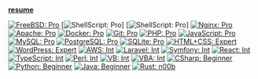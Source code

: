 **[resume](https://github.com/nzsys/resume)**

[![FreeBSD: Pro](https://img.shields.io/static/v1?label=%E2%80%8B&message=Pro&color=success&style=flat-square&logo=freebsd)](https://www.freebsd.org/)
[![ShellScript: Pro](https://img.shields.io/static/v1?label=%E2%80%8B&message=Pro&color=success&style=flat-square&logo=shell)]
[![ShellScript: Pro](https://img.shields.io/static/v1?label=%E2%80%8B&message=Pro&color=success&style=flat-square&logo=gnubash)]
[![Nginx: Pro](https://img.shields.io/static/v1?label=%E2%80%8B&message=Pro&color=success&style=flat-square&logo=nginx)](https://www.nginx.com/)
[![Apache: Pro](https://img.shields.io/static/v1?label=%E2%80%8B&message=Expert&color=blueviolet&style=flat-square&logo=apache)](https://httpd.apache.org/)
[![Docker: Pro](https://img.shields.io/static/v1?label=%E2%80%8B&message=Pro&color=success&style=flat-square&logo=docker)](https://www.docker.com/)
[![Git: Pro](https://img.shields.io/static/v1?label=%E2%80%8B&message=Pro&color=success&style=flat-square&logo=git)](https://git-scm.com/)
[![PHP: Pro](https://img.shields.io/static/v1?label=%E2%80%8B&message=Pro&color=success&style=flat-square&logo=php)](https://www.php.net/)
[![JavaScript: Pro](https://img.shields.io/static/v1?label=%E2%80%8B&message=Pro&color=success&style=flat-square&logo=javascript)](https://developer.mozilla.org/docs/Web/JavaScript)
[![MySQL: Pro](https://img.shields.io/static/v1?label=%E2%80%8B&message=Pro&color=success&style=flat-square&logo=mysql)](https://www.mysql.com/)
[![PostgreSQL: Pro](https://img.shields.io/static/v1?label=%E2%80%8B&message=Pro&color=success&style=flat-square&logo=postgresql)](https://www.postgresql.org/)
[![SQLite: Pro](https://img.shields.io/static/v1?label=%E2%80%8B&message=Pro&color=success&style=flat-square&logo=sqlite)](https://www.sqlite.org/)
[![HTML+CSS: Expert](https://img.shields.io/static/v1?label=%E2%80%8B&message=Expert&color=blueviolet&style=flat-square&logo=html5)](https://html.spec.whatwg.org/multipage/)
[![WordPress: Expert](https://img.shields.io/static/v1?label=%E2%80%8B&message=Expert&color=blueviolet&style=flat-square&logo=wordpress)](https://ja.wordpress.org/)
[![AWS: Int](https://img.shields.io/static/v1?label=%E2%80%8B&message=Int&color=blue&style=flat-square&logo=amazonaws)](https://aws.amazon.com/)
[![Laravel: Int](https://img.shields.io/static/v1?label=%E2%80%8B&message=Int&color=blue&style=flat-square&logo=laravel)](https://laravel.com/)
[![Symfony: Int](https://img.shields.io/static/v1?label=%E2%80%8B&message=Int&color=blue&style=flat-square&logo=symfony)](https://symfony.com/)
[![React: Int](https://img.shields.io/static/v1?label=%E2%80%8B&message=Int&color=blue&style=flat-square&logo=react)](https://reactjs.org/tutorial/tutorial.html)
[![TypeScript: Int](https://img.shields.io/static/v1?label=%E2%80%8B&message=Int&color=blue&style=flat-square&logo=typescript)](https://www.typescriptlang.org/)
[![Perl: Int](https://img.shields.io/static/v1?label=%E2%80%8B&message=Int&color=blue&style=flat-square&logo=perl)](https://www.perl.org/)
[![VB: Int](https://img.shields.io/static/v1?label=%E2%80%8B&message=Int&color=blue&style=flat-square&logo=.net)](https://learn.microsoft.com/dotnet/visual-basic/)
[![VBA: Int](https://img.shields.io/static/v1?label=%E2%80%8B&message=Int&color=blue&style=flat-square&logo=microsoftaccess)](https://learn.microsoft.com/dotnet/visual-basic/)
[![CSharp: Beginner](https://img.shields.io/static/v1?label=%E2%80%8B&message=Beginner&color=lightgrey&style=flat-square&logo=csharp)](https://learn.microsoft.com/ja-jp/dotnet/csharp/)
[![Python: Beginner](https://img.shields.io/static/v1?label=%E2%80%8B&message=Beginner&color=lightgrey&style=flat-square&logo=python)](https://www.python.org/)
[![Java: Beginner](https://img.shields.io/static/v1?label=%E2%80%8B&message=Beginner&color=lightgrey&style=flat-square&logo=java)](https://www.java.com/ja/)
[![Rust: n00b](https://img.shields.io/static/v1?label=%E2%80%8B&message=n00b&color=lightgrey&style=flat-square&logo=rust)](https://www.rust-lang.org/)
